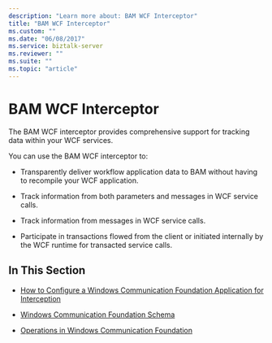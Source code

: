 ```yaml
---
description: "Learn more about: BAM WCF Interceptor"
title: "BAM WCF Interceptor"
ms.custom: ""
ms.date: "06/08/2017"
ms.service: biztalk-server
ms.reviewer: ""
ms.suite: ""
ms.topic: "article"
---
```

# BAM WCF Interceptor
The BAM WCF interceptor provides comprehensive support for tracking data within your WCF services.  
  
 You can use the BAM WCF interceptor to:  
  
-   Transparently deliver workflow application data to BAM without having to recompile your WCF application.  
  
-   Track information from both parameters and messages in WCF service calls.  
  
-   Track information from messages in WCF service calls.  
  
-   Participate in transactions flowed from the client or initiated internally by the WCF runtime for transacted service calls.  
  
## In This Section  
  
-   [How to Configure a Windows Communication Foundation Application for Interception](../core/configure-a-windows-communication-foundation-application-for-interception.md)  
  
-   [Windows Communication Foundation Schema](../core/windows-communication-foundation-schema.md)  
  
-   [Operations in Windows Communication Foundation](../core/operations-in-windows-communication-foundation.md)
